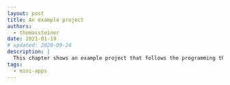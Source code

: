 ```yaml
---
layout: post
title: An example project
authors:
  - thomassteiner
date: 2021-01-19
# updated: 2020-09-24
description: |
  This chapter shows an example project that follows the programming the mini app way approach.
tags:
  - mini-apps
---
```


